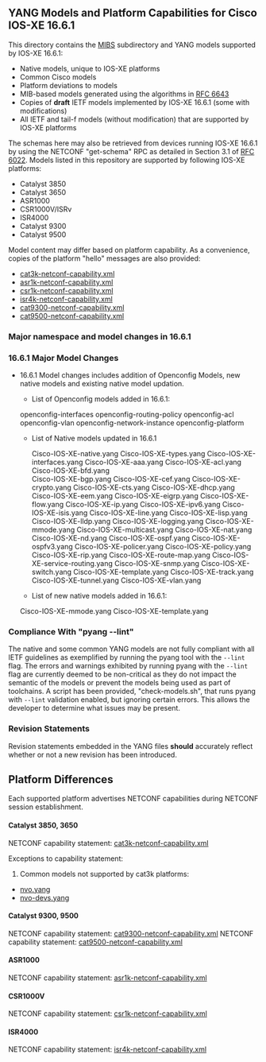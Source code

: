 ## YANG Models and Platform Capabilities for Cisco IOS-XE 16.6.1

This directory contains the [MIBS](MIBS) subdirectory and YANG models supported by IOS-XE 16.6.1:

* Native models, unique to IOS-XE platforms
* Common Cisco models
* Platform deviations to models
* MIB-based models generated using the algorithms in [RFC 6643](https://tools.ietf.org/html/rfc6643)
* Copies of **draft** IETF models implemented by IOS-XE 16.6.1 (some with modifications)
* All IETF and tail-f models (without modification) that are supported by IOS-XE platforms 

The schemas here may also be retrieved from devices running IOS-XE 16.6.1 by using the NETCONF "get-schema" RPC as detailed in Section 3.1 of [RFC 6022](https://tools.ietf.org/html/rfc6022). Models listed in this repository are supported by following IOS-XE platforms:

* Catalyst 3850 
* Catalyst 3650
* ASR1000
* CSR1000V/ISRv
* ISR4000
* Catalyst 9300
* Catalyst 9500

Model content may differ based on platform capability. As a convenience, copies of the platform "hello" messages are also provided:

* [cat3k-netconf-capability.xml](cat3k-netconf-capability.xml)
* [asr1k-netconf-capability.xml](asr1k-netconf-capability.xml)
* [csr1k-netconf-capability.xml](csr1k-netconf-capability.xml)
* [isr4k-netconf-capability.xml](isr4k-netconf-capability.xml)
* [cat9300-netconf-capability.xml](cat9300-netconf-capability.xml)
* [cat9500-netconf-capability.xml](cat9500-netconf-capability.xml)

### Major namespace and model changes in 16.6.1

### 16.6.1 Major Model Changes

 * 16.6.1 Model changes includes addition of Openconfig Models, new native models and existing native model updation.

   * List of Openconfig models added in 16.6.1:

	openconfig-interfaces
        openconfig-routing-policy
        openconfig-acl
        openconfig-vlan
        openconfig-network-instance
        openconfig-platform
 
   * List of Native models updated in 16.6.1

        Cisco-IOS-XE-native.yang
	Cisco-IOS-XE-types.yang
	Cisco-IOS-XE-interfaces.yang
	Cisco-IOS-XE-aaa.yang
	Cisco-IOS-XE-acl.yang 
	Cisco-IOS-XE-bfd.yang	
	Cisco-IOS-XE-bgp.yang
	Cisco-IOS-XE-cef.yang
	Cisco-IOS-XE-crypto.yang
	Cisco-IOS-XE-cts.yang
	Cisco-IOS-XE-dhcp.yang
	Cisco-IOS-XE-eem.yang
	Cisco-IOS-XE-eigrp.yang
	Cisco-IOS-XE-flow.yang
	Cisco-IOS-XE-ip.yang
	Cisco-IOS-XE-ipv6.yang
	Cisco-IOS-XE-isis.yang
	Cisco-IOS-XE-line.yang
	Cisco-IOS-XE-lisp.yang
	Cisco-IOS-XE-lldp.yang
	Cisco-IOS-XE-logging.yang
	Cisco-IOS-XE-mmode.yang
	Cisco-IOS-XE-multicast.yang
	Cisco-IOS-XE-nat.yang
	Cisco-IOS-XE-nd.yang
	Cisco-IOS-XE-ospf.yang
	Cisco-IOS-XE-ospfv3.yang
	Cisco-IOS-XE-policer.yang
	Cisco-IOS-XE-policy.yang
	Cisco-IOS-XE-rip.yang
	Cisco-IOS-XE-route-map.yang
	Cisco-IOS-XE-service-routing.yang
	Cisco-IOS-XE-snmp.yang
	Cisco-IOS-XE-switch.yang
	Cisco-IOS-XE-template.yang
	Cisco-IOS-XE-track.yang
	Cisco-IOS-XE-tunnel.yang
	Cisco-IOS-XE-vlan.yang

   * List of new native models added in 16.6.1:

	Cisco-IOS-XE-mmode.yang
	Cisco-IOS-XE-template.yang
	 
### Compliance With "pyang --lint"

The native and some common YANG models are not fully compliant with all IETF guidelines as exemplified by running the pyang tool with the ```--lint``` flag. The errors and warnings exhibited by running pyang with the ```--lint``` flag are currently deemed to be non-critical as they do not impact the semantic of the models or prevent the models being used as part of toolchains. A script has been provided, "check-models.sh", that runs pyang with ```--lint``` validation enabled, but ignoring certain errors. This allows the developer to determine what issues may be present.


### Revision Statements

Revision statements embedded in the YANG files **should** accurately reflect whether or not a new revision has been introduced.


## Platform Differences

Each supported platform advertises NETCONF capabilities during NETCONF session establishment. 

#### Catalyst 3850, 3650

NETCONF capability statement: [cat3k-netconf-capability.xml](cat3k-netconf-capability.xml)

Exceptions to capability statement:

1. Common models not supported by cat3k platforms:

  - [nvo.yang](nvo.yang)
  - [nvo-devs.yang](nvo-devs.yang)

#### Catalyst 9300, 9500
NETCONF capability statement: [cat9300-netconf-capability.xml](cat9300-netconf-capability.xml)
NETCONF capability statement: [cat9500-netconf-capability.xml](cat9500-netconf-capability.xml)

#### ASR1000
NETCONF capability statement: [asr1k-netconf-capability.xml](asr1k-netconf-capability.xml)
#### CSR1000V
NETCONF capability statement: [csr1k-netconf-capability.xml](csr1k-netconf-capability.xml)
#### ISR4000
NETCONF capability statement: [isr4k-netconf-capability.xml](isr4k-netconf-capability.xml)

